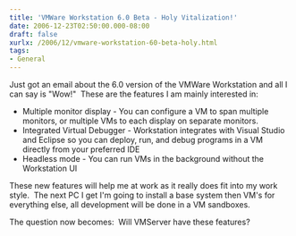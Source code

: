 ```yaml
---
title: 'VMWare Workstation 6.0 Beta - Holy Vitalization!'
date: 2006-12-23T02:50:00.000-08:00
draft: false
xurlx: /2006/12/vmware-workstation-60-beta-holy.html
tags: 
- General
---
```


Just got an email about the 6.0 version of the VMWare Workstation and all I can say is "Wow!"  These are the features I am mainly interested in:

*   Multiple monitor display - You can configure a VM to span multiple monitors, or multiple VMs to each display on separate monitors.
*   Integrated Virtual Debugger - Workstation integrates with Visual Studio and Eclipse so you can deploy, run, and debug programs in a VM directly from your preferred IDE
*   Headless mode - You can run VMs in the background without the Workstation UI

These new features will help me at work as it really does fit into my work style.  The next PC I get I'm going to install a base system then VM's for everything else, all development will be done in a VM sandboxes.

The question now becomes:  Will VMServer have these features?